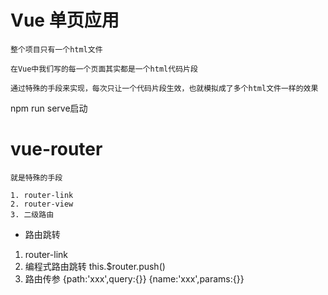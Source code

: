 # Vue 单页应用
    整个项目只有一个html文件

    在Vue中我们写的每一个页面其实都是一个html代码片段

    通过特殊的手段来实现，每次只让一个代码片段生效，也就模拟成了多个html文件一样的效果
 npm run serve启动

# vue-router
    就是特殊的手段

    1. router-link
    2. router-view
    3. 二级路由
    

- 路由跳转
1. router-link
2. 编程式路由跳转  this.$router.push()
3. 路由传参 
{path:'xxx',query:{}}
{name:'xxx',params:{}}